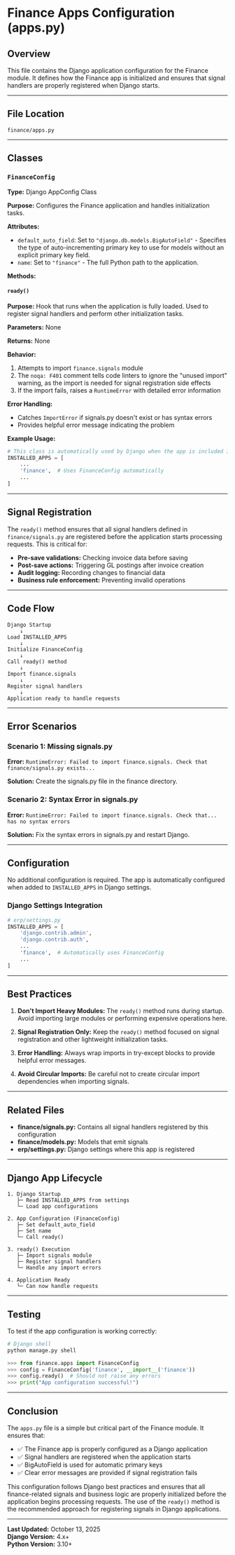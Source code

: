 # Finance Apps Configuration (apps.py)

## Overview
This file contains the Django application configuration for the Finance module. It defines how the Finance app is initialized and ensures that signal handlers are properly registered when Django starts.

---

## File Location
```
finance/apps.py
```

---

## Classes

### `FinanceConfig`

**Type:** Django AppConfig Class

**Purpose:** Configures the Finance application and handles initialization tasks.

**Attributes:**
- `default_auto_field`: Set to `"django.db.models.BigAutoField"` - Specifies the type of auto-incrementing primary key to use for models without an explicit primary key field.
- `name`: Set to `"finance"` - The full Python path to the application.

**Methods:**

#### `ready()`

**Purpose:** Hook that runs when the application is fully loaded. Used to register signal handlers and perform other initialization tasks.

**Parameters:** None

**Returns:** None

**Behavior:**
1. Attempts to import `finance.signals` module
2. The `noqa: F401` comment tells code linters to ignore the "unused import" warning, as the import is needed for signal registration side effects
3. If the import fails, raises a `RuntimeError` with detailed error information

**Error Handling:**
- Catches `ImportError` if signals.py doesn't exist or has syntax errors
- Provides helpful error message indicating the problem

**Example Usage:**
```python
# This class is automatically used by Django when the app is included in INSTALLED_APPS
INSTALLED_APPS = [
    ...
    'finance',  # Uses FinanceConfig automatically
    ...
]
```

---

## Signal Registration

The `ready()` method ensures that all signal handlers defined in `finance/signals.py` are registered before the application starts processing requests. This is critical for:

- **Pre-save validations:** Checking invoice data before saving
- **Post-save actions:** Triggering GL postings after invoice creation
- **Audit logging:** Recording changes to financial data
- **Business rule enforcement:** Preventing invalid operations

---

## Code Flow

```
Django Startup
    ↓
Load INSTALLED_APPS
    ↓
Initialize FinanceConfig
    ↓
Call ready() method
    ↓
Import finance.signals
    ↓
Register signal handlers
    ↓
Application ready to handle requests
```

---

## Error Scenarios

### Scenario 1: Missing signals.py
**Error:** `RuntimeError: Failed to import finance.signals. Check that finance/signals.py exists...`

**Solution:** Create the signals.py file in the finance directory.

### Scenario 2: Syntax Error in signals.py
**Error:** `RuntimeError: Failed to import finance.signals. Check that... has no syntax errors`

**Solution:** Fix the syntax errors in signals.py and restart Django.

---

## Configuration

No additional configuration is required. The app is automatically configured when added to `INSTALLED_APPS` in Django settings.

### Django Settings Integration

```python
# erp/settings.py
INSTALLED_APPS = [
    'django.contrib.admin',
    'django.contrib.auth',
    ...
    'finance',  # Automatically uses FinanceConfig
    ...
]
```

---

## Best Practices

1. **Don't Import Heavy Modules:** The `ready()` method runs during startup. Avoid importing large modules or performing expensive operations here.

2. **Signal Registration Only:** Keep the `ready()` method focused on signal registration and other lightweight initialization tasks.

3. **Error Handling:** Always wrap imports in try-except blocks to provide helpful error messages.

4. **Avoid Circular Imports:** Be careful not to create circular import dependencies when importing signals.

---

## Related Files

- **finance/signals.py:** Contains all signal handlers registered by this configuration
- **finance/models.py:** Models that emit signals
- **erp/settings.py:** Django settings where this app is registered

---

## Django App Lifecycle

```
1. Django Startup
   ├─ Read INSTALLED_APPS from settings
   └─ Load app configurations

2. App Configuration (FinanceConfig)
   ├─ Set default_auto_field
   ├─ Set name
   └─ Call ready()

3. ready() Execution
   ├─ Import signals module
   ├─ Register signal handlers
   └─ Handle any import errors

4. Application Ready
   └─ Can now handle requests
```

---

## Testing

To test if the app configuration is working correctly:

```python
# Django shell
python manage.py shell

>>> from finance.apps import FinanceConfig
>>> config = FinanceConfig('finance', __import__('finance'))
>>> config.ready()  # Should not raise any errors
>>> print("App configuration successful!")
```

---

## Conclusion

The `apps.py` file is a simple but critical part of the Finance module. It ensures that:

- ✅ The Finance app is properly configured as a Django application
- ✅ Signal handlers are registered when the application starts
- ✅ BigAutoField is used for automatic primary keys
- ✅ Clear error messages are provided if signal registration fails

This configuration follows Django best practices and ensures that all finance-related signals and business logic are properly initialized before the application begins processing requests. The use of the `ready()` method is the recommended approach for registering signals in Django applications.

---

**Last Updated:** October 13, 2025  
**Django Version:** 4.x+  
**Python Version:** 3.10+
